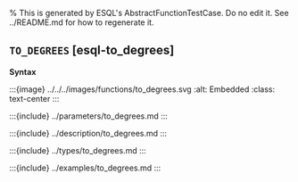 % This is generated by ESQL's AbstractFunctionTestCase. Do no edit it. See ../README.md for how to regenerate it.

## `TO_DEGREES` [esql-to_degrees]

**Syntax**

:::{image} ../../../images/functions/to_degrees.svg
:alt: Embedded
:class: text-center
:::


:::{include} ../parameters/to_degrees.md
:::

:::{include} ../description/to_degrees.md
:::

:::{include} ../types/to_degrees.md
:::

:::{include} ../examples/to_degrees.md
:::

